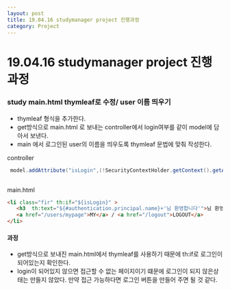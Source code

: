 ```yaml
---
layout: post
title: 19.04.16 studymanager project 진행과정
category: Project
---
```


# 19.04.16 studymanager project 진행과정
### study main.html thymleaf로 수정/ user 이름 띄우기
- thymleaf 형식을 추가한다.
 - get방식으로 main.html 로 보내는 controller에서 login여부를 같이 model에 담아서 보낸다.
 - main 에서 로그인된 user의 이름을 띄우도록 thymleaf 문법에 맞춰 작성한다.

controller
 ```java
  model.addAttribute("isLogin",(!SecurityContextHolder.getContext().getAuthentication().getPrincipal().equals("anonymousUser"))? true : false);
        
```

main.html
 ```html
 <li class="fir" th:if="${isLogin}" >
	<h3  th:text="${#authentication.principal.name}+'님 환영합니다'">님 환영합니다</h3>
	<a href="/users/mypage">MY</a> / <a href="/logout">LOGOUT</a>
 </li>
 ```

 ####     과정
 - get방식으로 보내진 main.html에서 thymleaf를 사용하기 때문에 th:if로 로그인이 되어있는지 확인한다.
 - login이 되어있지 않으면 접근할 수 없는 페이지이기 떄문에 로그인이 되지 않은상태는 만들지 않았다. 만약 접근 가능하다면 로그인 버튼을 만들어 주면 될 것 같다.
